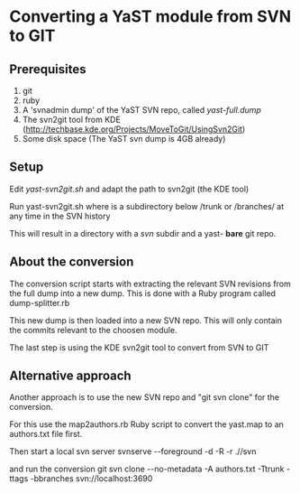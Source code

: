 # Converting a YaST module from SVN to GIT #

## Prerequisites ##

1. git
2. ruby
3. A 'svnadmin dump' of the YaST SVN repo, called *yast-full.dump*
4. The svn2git tool from KDE (http://techbase.kde.org/Projects/MoveToGit/UsingSvn2Git)
5. Some disk space (The YaST svn dump is 4GB already)

## Setup ##

Edit *yast-svn2git.sh* and adapt the path to svn2git (the KDE tool)

Run
  yast-svn2git.sh <module>
where <module> is a subdirectory below /trunk or
/branches/<branchname> at any time in the SVN history

This will result in a <module> directory with a *svn*
subdir and a yast-<module> **bare** git repo.

## About the conversion ##

The conversion script starts with extracting the relevant SVN
revisions from the full dump into a new dump.
This is done with a Ruby program called dump-splitter.rb

This new dump is then loaded into a new SVN repo. This will only
contain the commits relevant to the choosen module.

The last step is using the KDE svn2git tool to convert from SVN to GIT

## Alternative approach ##

Another approach is to use the new SVN repo and "git svn clone" for
the conversion.

For this use the map2authors.rb Ruby script to convert the yast.map to
an authors.txt file first.

Then start a local svn server
  svnserve --foreground -d -R -r ./<module>/svn
  
and run the conversion
  git svn clone --no-metadata -A authors.txt -Ttrunk -ttags -bbranches svn://localhost:3690 <name-of-git-repo>
